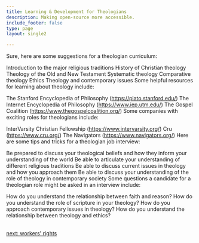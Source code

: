 ```yaml
---
title: Learning & Development for Theologians
description: Making open-source more accessible.
include_footer: false
type: page
layout: single2

---
```


<p>
Sure, here are some suggestions for a theologian curriculum:

Introduction to the major religious traditions
History of Christian theology
Theology of the Old and New Testament
Systematic theology
Comparative theology
Ethics
Theology and contemporary issues
Some helpful resources for learning about theology include:

The Stanford Encyclopedia of Philosophy (https://plato.stanford.edu/)
The Internet Encyclopedia of Philosophy (https://www.iep.utm.edu/)
The Gospel Coalition (https://www.thegospelcoalition.org/)
Some companies with exciting roles for theologians include:

InterVarsity Christian Fellowship (https://www.intervarsity.org/)
Cru (https://www.cru.org/)
The Navigators (https://www.navigators.org/)
Here are some tips and tricks for a theologian job interview:

Be prepared to discuss your theological beliefs and how they inform your understanding of the world
Be able to articulate your understanding of different religious traditions
Be able to discuss current issues in theology and how you approach them
Be able to discuss your understanding of the role of theology in contemporary society
Some questions a candidate for a theologian role might be asked in an interview include:

How do you understand the relationship between faith and reason?
How do you understand the role of scripture in your theology?
How do you approach contemporary issues in theology?
How do you understand the relationship between theology and ethics?

<br>
<a href="https://workdojos.com/theologian/rights">next: workers' rights</a>
</p>